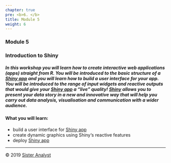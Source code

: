 ```yaml
---
chapter: true
pre: <b>6. </b>
title: Module 5
weight: 6
---
```


### Module 5

### Introduction to Shiny

##### In this workshop you will learn how to create interactive web applications (apps) straight from R. You will be introduced to the basic structure of a [Shiny app](https://shiny.rstudio.com) and you will learn how to build a user interface for your app. You will be introduced to the range of input widgets and reactive outputs that would give your [Shiny app](https://shiny.rstudio.com) a “live” quality! [Shiny](https://cran.r-project.org/web/packages/shiny/index.html) allows you to present your data story in a new and innovative way that will help you carry out data analysis, visualisation and communication with a wider audience.


#### What you will learn:

* build a user interface for [Shiny app](https://shiny.rstudio.com)
*	create dynamic graphics using Shiny‘s reactive features
* deploy [Shiny app](https://shiny.rstudio.com)

-----------------------------
© 2019 [Sister Analyst](https://sisteranalyst.org)
